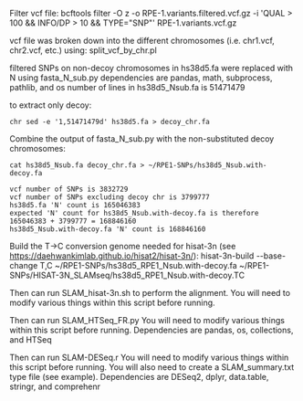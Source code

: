 Filter vcf file:
	bcftools filter -O z -o RPE-1.variants.filtered.vcf.gz -i 'QUAL > 100 && INFO/DP > 10 && TYPE="SNP"' RPE-1.variants.vcf.gz

vcf file was broken down into the different chromosomes (i.e. chr1.vcf, chr2.vcf, etc.) using: split_vcf_by_chr.pl

filtered SNPs on non-decoy chromosomes in hs38d5.fa were replaced with N using fasta_N_sub.py
    dependencies are pandas, math, subprocess, pathlib, and os
number of lines in hs38d5_Nsub.fa is 51471479

to extract only decoy:

    chr sed -e '1,51471479d' hs38d5.fa > decoy_chr.fa

Combine the output of fasta_N_sub.py with the non-substituted decoy chromosomes:

    cat hs38d5_Nsub.fa decoy_chr.fa > ~/RPE1-SNPs/hs38d5_Nsub.with-decoy.fa

    vcf number of SNPs is 3832729
    vcf number of SNPs excluding decoy chr is 3799777
    hs38d5.fa 'N' count is 165046383
    expected 'N' count for hs38d5_Nsub.with-decoy.fa is therefore 165046383 + 3799777 = 168846160
    hs38d5_Nsub.with-decoy.fa 'N' count is 168846160

Build the T->C conversion genome needed for hisat-3n (see https://daehwankimlab.github.io/hisat2/hisat-3n/):
    hisat-3n-build --base-change T,C ~/RPE1-SNPs/hs38d5_RPE1_Nsub.with-decoy.fa ~/RPE1-SNPs/HISAT-3N_SLAMseq/hs38d5_RPE1_Nsub.with-decoy.TC

Then can run SLAM_hisat-3n.sh to perform the alignment.
    You will need to modify various things within this script before running.

Then can run SLAM_HTSeq_FR.py
    You will need to modify various things within this script before running.
    Dependencies are pandas, os, collections, and HTSeq

Then can run SLAM-DESeq.r
    You will need to modify various things within this script before running.
    You will also need to create a SLAM_summary.txt type file (see example).
    Dependencies are DESeq2, dplyr, data.table, stringr, and comprehenr
